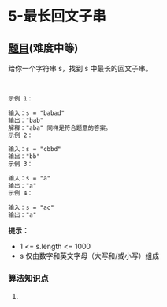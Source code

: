 # 5-最长回文子串

## [题目](https://leetcode-cn.com/problems/longest-palindromic-substring/)(难度中等)

给你一个字符串 s，找到 s 中最长的回文子串。

 
~~~markdown
示例 1：

输入：s = "babad"
输出："bab"
解释："aba" 同样是符合题意的答案。
示例 2：

输入：s = "cbbd"
输出："bb"
示例 3：

输入：s = "a"
输出："a"
示例 4：

输入：s = "ac"
输出："a"
~~~

**提示：**
- 1 <= s.length <= 1000
- s 仅由数字和英文字母（大写和/或小写）组成

### 算法知识点
1. 